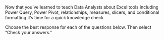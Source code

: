 Now that you’ve learned to teach Data Analysts about Excel tools including Power Query, Power Pivot, relationships, measures, slicers, and conditional formatting it’s time for a quick knowledge check.

Choose the best response for each of the questions below. Then select “Check your answers.”
